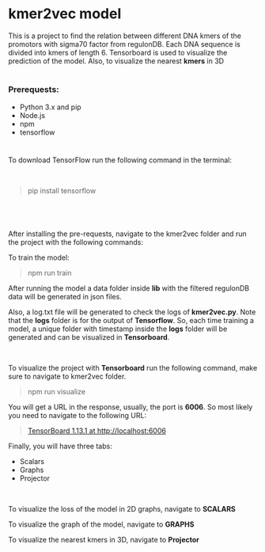 # kmer2vec model

This is a project to find the relation between different DNA kmers of the promotors with sigma70 factor from regulonDB. Each DNA sequence is divided into kmers of length 6. Tensorboard is used to visualize the prediction of the model. Also, to visualize the nearest **kmers** in 3D  

#


### Prerequests:

- Python 3.x and pip
- Node.js
- npm
- tensorflow

#

To download TensorFlow run the following command in the terminal:

&nbsp;

> pip install tensorflow
  
&nbsp;

#

After installing the pre-requests, navigate to the kmer2vec folder and run the project with the following commands:


To train the model:

> npm run train

After running the model a data folder inside **lib** with the filtered regulonDB data will be generated in json files.

Also, a log.txt file will be generated to check the logs of **kmer2vec.py**. Note that the **logs** folder is for the output of **Tensorflow**. So, each time training a model, a unique folder with timestamp inside the **logs** folder will be generated and can be visualized in **Tensorboard**.
 
&nbsp;

To visualize the project with **Tensorboard** run the following command, make sure to navigate to kmer2vec folder.

> npm run visualize

You will get a URL in the response, usually, the port is **6006**. So most likely you need to navigate to the following URL:

> [TensorBoard 1.13.1 at http://localhost:6006](http://localhost:6006/)


Finally, you will have three tabs:

- Scalars
- Graphs
- Projector

&nbsp;

To visualize the loss of the model in 2D graphs, navigate to **SCALARS**

To visualize the graph of the model, navigate to **GRAPHS**

To visualize the nearest kmers in 3D, navigate to **Projector**